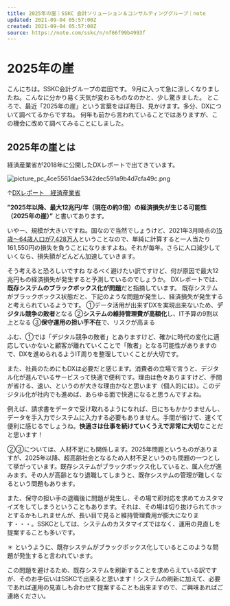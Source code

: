 ```yaml
---
title: 2025年の崖｜SSKC 会計ソリューション＆コンサルティンググループ｜note
updated: 2021-09-04 05:57:00Z
created: 2021-09-04 05:57:00Z
source: https://note.com/sskc/n/nf66f99b4993f
---
```


#  2025年の崖

こんにちは。SSKC会計グループの岩田です。
9月に入って急に涼しくなりましたね。こんなに分かり易く天気が変わるものなのかと、少し驚きました。
ところで、最近「2025年の崖」という言葉をほぼ毎日、見かけます。多分、DXについて調べてるからですね。
何年も前から言われていることではありますが、この機会に改めて調べてみることにしました。

## 2025年の崖とは

経済産業省が2018年に公開したDXレポートで出てきています。

![picture_pc_4ce5561dae5342dec591a9b4d7cfa49c.png](../_resources/picture_pc_4ce5561dae5342dec591a9b4d7cfa49c.png)

↑[DXレポート　経済産業省](https://www.meti.go.jp/shingikai/mono_info_service/digital_transformation/pdf/20180907_01.pdf)

**”2025年以降、最大12兆円/年（現在の約3倍）の経済損失が生じる可能性（2025年の崖）”**
と書いてあります。

いやー、規模が大きいですね。国なので当然でしょうけど、2021年3月時点の[15歳～64歳人口が7,428万人](https://www.stat.go.jp/data/jinsui/new.html)ということなので、単純に計算すると一人当たり161,550円の損失を負うことになりますよね。それが毎年。さらに人口減少していくなら、損失額がどんどん加速していきます。

そう考えると恐ろしいですね
なるべく避けたい訳ですけど、何が原因で最大12兆円もの経済損失が発生すると予測しているのでしょうか。
DXレポートでは、**既存システムのブラックボックス化が問題**だと指摘しています。
既存システムがブラックボックス状態だと、下記のような問題が発生し、経済損失が発生すると考えられているようです。
①データ活用が出来ずDXを実現出来ないため、**デジタル競争の敗者**となる
②**システムの維持管理費が高額化**し、IT予算の9割以上となる
③**保守運用の担い手不在**で、リスクが高まる

ふむ、①では「デジタル競争の敗者」とありますけど、確かに時代の変化に適応していかないと顧客が離れていくことで「敗者」となる可能性がありますので、DXを進められるようIT周りを整理していくことが大切です。

また、社員のためにもDXは必要だと感じます。消費者の立場で言うと、デジタル化が進んでいるサービスって快適で便利です。理由は色々ありますけど、手間が省ける、速い、というのが大きな理由かなと思います（個人的には）。このデジタル化が社内でも進めば、あらゆる面で快適になると思うんですよね。

例えば、請求書をデータで受け取れるようになれば、日にちもかかりませんし、データを手入力でシステムに入力する必要もありません。手間が省けて、速くて便利に感じるでしょうね。**快適さは仕事を続けていくうえで非常に大切**なことだと思います！

②③については、人材不足にも関係します。2025年問題というものがありますが、2025年以降、超高齢社会となるため人材不足というのも問題の一つとして挙がっています。既存システムがブラックボックス化していると、属人化が進みます。その人が高齢となり退職してしまうと、既存システムの管理が難しくなるという問題もあります。

また、保守の担い手の退職後に問題が発生し、その場で即対応を求めてカスタマイズをしてしまうということもあります。それは、その場は切り抜けられてホッとするかもしれませんが、長い目で見ると維持管理費用が膨大になります・・・。SSKCとしては、システムのカスタマイズではなく、運用の見直しを提案することも多いです。

＊
というように、既存システムがブラックボックス化しているとこのような問題が発生すると言われています。

この問題を避けるため、既存システムを刷新することを求めらえている訳ですが、そのお手伝いはSSKCで出来ると思います！システムの刷新に加えて、必要であれば運用の見直しも合わせて提案することも出来ますので、ご興味あればご連絡ください。